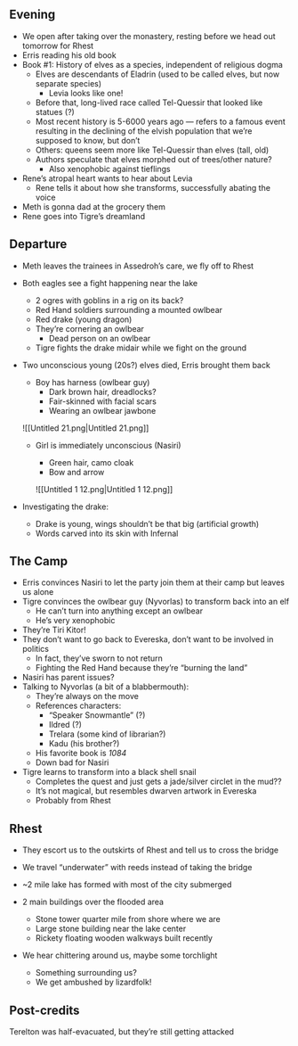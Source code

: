 ## Evening

- We open after taking over the monastery, resting before we head out tomorrow for Rhest
- Erris reading his old book
- Book \#1: History of elves as a species, independent of religious dogma
    - Elves are descendants of Eladrin (used to be called elves, but now separate species)
        - Levia looks like one!
    - Before that, long-lived race called Tel-Quessir that looked like statues (?)
    - Most recent history is 5-6000 years ago — refers to a famous event resulting in the declining of the elvish population that we’re supposed to know, but don’t
    - Others: queens seem more like Tel-Quessir than elves (tall, old)
    - Authors speculate that elves morphed out of trees/other nature?
        - Also xenophobic against tieflings
- Rene’s atropal heart wants to hear about Levia
    - Rene tells it about how she transforms, successfully abating the voice
- Meth is gonna dad at the grocery them
- Rene goes into Tigre’s dreamland

  

## Departure

- Meth leaves the trainees in Assedroh’s care, we fly off to Rhest
- Both eagles see a fight happening near the lake
    
    - 2 ogres with goblins in a rig on its back?
    - Red Hand soldiers surrounding a mounted owlbear
    - Red drake (young dragon)
    - They’re cornering an owlbear
        - Dead person on an owlbear
    - Tigre fights the drake midair while we fight on the ground
    
      
    
- Two unconscious young (20s?) elves died, Erris brought them back
    
    - Boy has harness (owlbear guy)
        - Dark brown hair, dreadlocks?
        - Fair-skinned with facial scars
        - Wearing an owlbear jawbone
    
    ![[Untitled 21.png|Untitled 21.png]]
    
    - Girl is immediately unconscious (Nasiri)
        
        - Green hair, camo cloak
        - Bow and arrow
        
        ![[Untitled 1 12.png|Untitled 1 12.png]]
        
- Investigating the drake:
    - Drake is young, wings shouldn’t be that big (artificial growth)
    - Words carved into its skin with Infernal

  

## The Camp

- Erris convinces Nasiri to let the party join them at their camp but leaves us alone
- Tigre convinces the owlbear guy (Nyvorlas) to transform back into an elf
    - He can’t turn into anything except an owlbear
    - He’s very xenophobic
- They’re Tiri Kitor!
- They don’t want to go back to Evereska, don’t want to be involved in politics
    - In fact, they’ve sworn to not return
    - Fighting the Red Hand because they’re “burning the land”
- Nasiri has parent issues?
- Talking to Nyvorlas (a bit of a blabbermouth):
    - They’re always on the move
    - References characters:
        - “Speaker Snowmantle” (?)
        - Ildred (?)
        - Trelara (some kind of librarian?)
        - Kadu (his brother?)
    - His favorite book is _1084_
    - Down bad for Nasiri
- Tigre learns to transform into a black shell snail
    - Completes the quest and just gets a jade/silver circlet in the mud??
    - It’s not magical, but resembles dwarven artwork in Evereska
    - Probably from Rhest

## Rhest

- They escort us to the outskirts of Rhest and tell us to cross the bridge
- We travel “underwater” with reeds instead of taking the bridge
- ~2 mile lake has formed with most of the city submerged
- 2 main buildings over the flooded area
    - Stone tower quarter mile from shore where we are
    - Large stone building near the lake center
    - Rickety floating wooden walkways built recently
- We hear chittering around us, maybe some torchlight
    
    - Something surrounding us?
    - We get ambushed by lizardfolk!
    
      
    
      
    

## Post-credits

Terelton was half-evacuated, but they’re still getting attacked